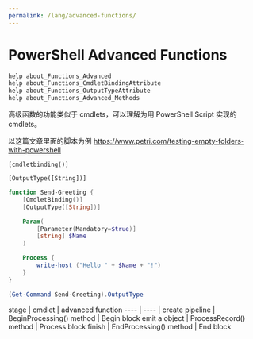 ```yaml
---
permalink: /lang/advanced-functions/
---
```


# PowerShell Advanced Functions

```powershell
help about_Functions_Advanced
help about_Functions_CmdletBindingAttribute
help about_Functions_OutputTypeAttribute
help about_Functions_Advanced_Methods
```

高级函数的功能类似于 cmdlets，可以理解为用 PowerShell Script 实现的 cmdlets。

以这篇文章里面的脚本为例
<https://www.petri.com/testing-empty-folders-with-powershell>

`[cmdletbinding()]`


`[OutputType([String])]`

```powershell
function Send-Greeting {
    [CmdletBinding()]
    [OutputType([String])]

    Param(
        [Parameter(Mandatory=$true)]
        [string] $Name
    )

    Process {
        write-host ("Hello " + $Name + "!")
    }
}

(Get-Command Send-Greeting).OutputType

```


stage | cmdlet |  advanced function
----  | ----   |
create pipeline | BeginProcessing() method | Begin block
emit a object | ProcessRecord() method  | Process block
finish | EndProcessing() method | End block



